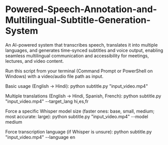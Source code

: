 # Powered-Speech-Annotation-and-Multilingual-Subtitle-Generation-System
An AI-powered system that transcribes speech, translates it into multiple languages, and generates time-synced subtitles and voice output, enabling seamless multilingual communication and accessibility for meetings, lectures, and video content.

Run this script from your terminal (Command Prompt or PowerShell on Windows) with a video/audio file path as input.

Basic usage (English → Hindi): python subtitle.py "input_video.mp4"

Multiple translations (English → Hindi, Spanish, French): python subtitle.py "input_video.mp4" --target_lang hi,es,fr

Force a specific Whisper model size (faster ones: base, small, medium; most accurate: large): python subtitle.py "input_video.mp4" --model medium

Force transcription language (if Whisper is unsure): python subtitle.py "input_video.mp4" --language en
